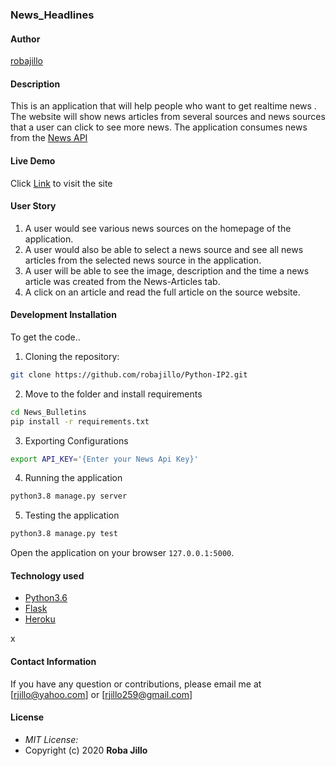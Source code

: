 ### News_Headlines

#### Author

[robajillo](https://github.com/robajillo)

#### Description
This is an application that will help people who want to get realtime news . The website will show news articles from several sources and news sources that a user can click to see more news. The  application consumes news from the [News API](https://newsapi.org/)

#### Live Demo

Click [Link](/) to visit the site



#### User Story

1. A user would see various news sources on the homepage of the application.
2. A user would also be able to select a news source and see all news articles from the selected news source in the application.
3. A user will be able to see the image, description and the time a news article was created from the News-Articles tab.
4. A click on an article and read the full article on the source website.


#### Development Installation
To get the code..

1. Cloning the repository:
  ```bash
  git clone https://github.com/robajillo/Python-IP2.git
  ```
2. Move to the folder and install requirements
  ```bash
  cd News_Bulletins
  pip install -r requirements.txt
  ```
3. Exporting Configurations
  ```bash
  export API_KEY='{Enter your News Api Key}'
  ```
4. Running the application
  ```bash
  python3.8 manage.py server
  ```
5. Testing the application
  ```bash
  python3.8 manage.py test
  ```
Open the application on your browser `127.0.0.1:5000`.


#### Technology used

* [Python3.6](https://www.python.org/)
* [Flask](http://flask.pocoo.org/)
* [Heroku](https://heroku.com)


x
#### Contact Information 

If you have any question or contributions, please email me at [rjillo@yahoo.com] or [rjillo259@gmail.com]

#### License
* *MIT License:*
* Copyright (c) 2020 **Roba Jillo**